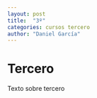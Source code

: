 ```yaml
---
layout: post
title:  "3º"
categories: cursos tercero
author: "Daniel García"
---
```


# Tercero

Texto sobre tercero
